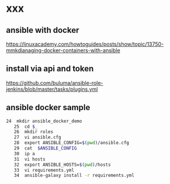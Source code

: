 # xxx

## ansible with docker

https://linuxacademy.com/howtoguides/posts/show/topic/13750-mmkdianaging-docker-containers-with-ansible

## install via api and token

https://github.com/buluma/ansible-role-jenkins/blob/master/tasks/plugins.yml

## ansible docker sample

```bash
24  mkdir ansible_docker_demo
   25  cd $_
   26  mkdir roles
   27  vi ansible.cfg
   28  export ANSIBLE_CONFIG=$(pwd)/ansible.cfg
   29  cat  $ANSIBLE_CONFIG
   30  ip a
   31  vi hosts
   32  export ANSIBLE_HOSTS=$(pwd)/hosts
   33  vi requirements.yml
   34  ansible-galaxy install -r requirements.yml
```
